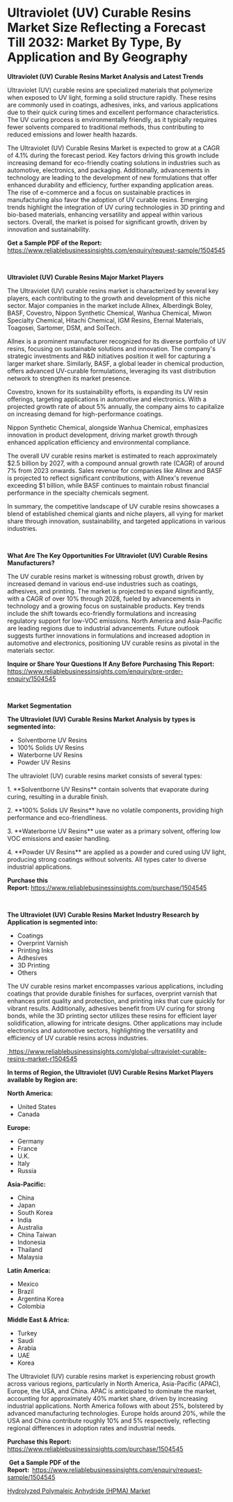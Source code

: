 <p><h1>Ultraviolet (UV) Curable Resins Market Size Reflecting a Forecast Till 2032: Market By Type, By Application and By Geography</h1></p><p><strong>Ultraviolet (UV) Curable Resins Market Analysis and Latest Trends</strong></p>
<p><p>Ultraviolet (UV) curable resins are specialized materials that polymerize when exposed to UV light, forming a solid structure rapidly. These resins are commonly used in coatings, adhesives, inks, and various applications due to their quick curing times and excellent performance characteristics. The UV curing process is environmentally friendly, as it typically requires fewer solvents compared to traditional methods, thus contributing to reduced emissions and lower health hazards.</p><p>The Ultraviolet (UV) Curable Resins Market is expected to grow at a CAGR of 4.1% during the forecast period. Key factors driving this growth include increasing demand for eco-friendly coating solutions in industries such as automotive, electronics, and packaging. Additionally, advancements in technology are leading to the development of new formulations that offer enhanced durability and efficiency, further expanding application areas. The rise of e-commerce and a focus on sustainable practices in manufacturing also favor the adoption of UV curable resins. Emerging trends highlight the integration of UV curing technologies in 3D printing and bio-based materials, enhancing versatility and appeal within various sectors. Overall, the market is poised for significant growth, driven by innovation and sustainability.</p></p>
<p><strong>Get a Sample PDF of the Report:&nbsp;</strong> <a href="https://www.reliablebusinessinsights.com/enquiry/request-sample/1504545?utm_campaign=2296&utm_medium=2&utm_source=Github&utm_content=ia&utm_term=02042025&utm_id=ultraviolet-uv-curable-resins">https://www.reliablebusinessinsights.com/enquiry/request-sample/1504545</a></p>
<p>&nbsp;</p>
<p><strong>Ultraviolet (UV) Curable Resins Major Market Players</strong></p>
<p><p>The Ultraviolet (UV) curable resins market is characterized by several key players, each contributing to the growth and development of this niche sector. Major companies in the market include Allnex, Alberdingk Boley, BASF, Covestro, Nippon Synthetic Chemical, Wanhua Chemical, Miwon Specialty Chemical, Hitachi Chemical, IGM Resins, Eternal Materials, Toagosei, Sartomer, DSM, and SolTech.</p><p>Allnex is a prominent manufacturer recognized for its diverse portfolio of UV resins, focusing on sustainable solutions and innovation. The company's strategic investments and R&D initiatives position it well for capturing a larger market share. Similarly, BASF, a global leader in chemical production, offers advanced UV-curable formulations, leveraging its vast distribution network to strengthen its market presence.</p><p>Covestro, known for its sustainability efforts, is expanding its UV resin offerings, targeting applications in automotive and electronics. With a projected growth rate of about 5% annually, the company aims to capitalize on increasing demand for high-performance coatings.</p><p>Nippon Synthetic Chemical, alongside Wanhua Chemical, emphasizes innovation in product development, driving market growth through enhanced application efficiency and environmental compliance.</p><p>The overall UV curable resins market is estimated to reach approximately $2.5 billion by 2027, with a compound annual growth rate (CAGR) of around 7% from 2023 onwards. Sales revenue for companies like Allnex and BASF is projected to reflect significant contributions, with Allnex's revenue exceeding $1 billion, while BASF continues to maintain robust financial performance in the specialty chemicals segment.</p><p>In summary, the competitive landscape of UV curable resins showcases a blend of established chemical giants and niche players, all vying for market share through innovation, sustainability, and targeted applications in various industries.</p></p>
<p>&nbsp;</p>
<p><strong>What Are The Key Opportunities For Ultraviolet (UV) Curable Resins Manufacturers?</strong></p>
<p><p>The UV curable resins market is witnessing robust growth, driven by increased demand in various end-use industries such as coatings, adhesives, and printing. The market is projected to expand significantly, with a CAGR of over 10% through 2028, fueled by advancements in technology and a growing focus on sustainable products. Key trends include the shift towards eco-friendly formulations and increasing regulatory support for low-VOC emissions. North America and Asia-Pacific are leading regions due to industrial advancements. Future outlook suggests further innovations in formulations and increased adoption in automotive and electronics, positioning UV curable resins as pivotal in the materials sector.</p></p>
<p><strong>Inquire or Share Your Questions If Any Before Purchasing This Report:</strong> <a href="https://www.reliablebusinessinsights.com/enquiry/pre-order-enquiry/1504545?utm_campaign=2296&utm_medium=2&utm_source=Github&utm_content=ia&utm_term=02042025&utm_id=ultraviolet-uv-curable-resins">https://www.reliablebusinessinsights.com/enquiry/pre-order-enquiry/1504545</a></p>
<p>&nbsp;</p>
<p><strong>Market Segmentation</strong></p>
<p><strong>The Ultraviolet (UV) Curable Resins Market Analysis by types is segmented into:</strong></p>
<p><ul><li>Solventborne UV Resins</li><li>100% Solids UV Resins</li><li>Waterborne UV Resins</li><li>Powder UV Resins</li></ul></p>
<p><p>The ultraviolet (UV) curable resins market consists of several types: </p><p>1. **Solventborne UV Resins** contain solvents that evaporate during curing, resulting in a durable finish.</p><p>2. **100% Solids UV Resins** have no volatile components, providing high performance and eco-friendliness.</p><p>3. **Waterborne UV Resins** use water as a primary solvent, offering low VOC emissions and easier handling.</p><p>4. **Powder UV Resins** are applied as a powder and cured using UV light, producing strong coatings without solvents. All types cater to diverse industrial applications.</p></p>
<p><strong>Purchase this Report:&nbsp;</strong><a href="https://www.reliablebusinessinsights.com/purchase/1504545?utm_campaign=2296&utm_medium=2&utm_source=Github&utm_content=ia&utm_term=02042025&utm_id=ultraviolet-uv-curable-resins">https://www.reliablebusinessinsights.com/purchase/1504545</a></p>
<p>&nbsp;</p>
<p><strong>The Ultraviolet (UV) Curable Resins Market Industry Research by Application is segmented into:</strong></p>
<p><ul><li>Coatings</li><li>Overprint Varnish</li><li>Printing Inks</li><li>Adhesives</li><li>3D Printing</li><li>Others</li></ul></p>
<p><p>The UV curable resins market encompasses various applications, including coatings that provide durable finishes for surfaces, overprint varnish that enhances print quality and protection, and printing inks that cure quickly for vibrant results. Additionally, adhesives benefit from UV curing for strong bonds, while the 3D printing sector utilizes these resins for efficient layer solidification, allowing for intricate designs. Other applications may include electronics and automotive sectors, highlighting the versatility and efficiency of UV curable resins across industries.</p></p>
<p><a href="https://www.reliablebusinessinsights.com/global-ultraviolet-curable-resins-market-r1504545?utm_campaign=2296&utm_medium=2&utm_source=Github&utm_content=ia&utm_term=02042025&utm_id=ultraviolet-uv-curable-resins">&nbsp;https://www.reliablebusinessinsights.com/global-ultraviolet-curable-resins-market-r1504545</a></p>
<p><strong>In terms of Region, the Ultraviolet (UV) Curable Resins Market Players available by Region are:</strong></p>
<p>
    <p> <strong> North America: </strong>
        <ul>
            <li>United States</li>
            <li>Canada</li>
        </ul>
        </p> 
    <p> <strong> Europe: </strong>
        <ul>
            <li>Germany</li>
            <li>France</li>
            <li>U.K.</li>
            <li>Italy</li>
            <li>Russia</li>
        </ul>
        </p> 
    <p> <strong> Asia-Pacific: </strong>
        <ul>
            <li>China</li>
            <li>Japan</li>
            <li>South Korea</li>
            <li>India</li>
            <li>Australia</li>
            <li>China Taiwan</li>
            <li>Indonesia</li>
            <li>Thailand</li>
            <li>Malaysia</li>
        </ul>
        </p> 
    <p> <strong> Latin America: </strong>
        <ul>
            <li>Mexico</li>
            <li>Brazil</li>
            <li>Argentina Korea</li>
            <li>Colombia</li>
        </ul>
        </p> 
    <p> <strong> Middle East & Africa: </strong>
        <ul>
            <li>Turkey</li>
            <li>Saudi</li>
            <li>Arabia</li>
            <li>UAE</li>
            <li>Korea</li>
        </ul>
    </p>
    </p>
<p><p>The Ultraviolet (UV) curable resins market is experiencing robust growth across various regions, particularly in North America, Asia-Pacific (APAC), Europe, the USA, and China. APAC is anticipated to dominate the market, accounting for approximately 40% market share, driven by increasing industrial applications. North America follows with about 25%, bolstered by advanced manufacturing technologies. Europe holds around 20%, while the USA and China contribute roughly 10% and 5% respectively, reflecting regional differences in adoption rates and industrial needs.</p></p>
<p><strong>Purchase this Report: </strong><a href="https://www.reliablebusinessinsights.com/purchase/1504545?utm_campaign=2296&utm_medium=2&utm_source=Github&utm_content=ia&utm_term=02042025&utm_id=ultraviolet-uv-curable-resins">https://www.reliablebusinessinsights.com/purchase/1504545</a></p>
<p>&nbsp;<strong>Get a Sample PDF of the Report:&nbsp;&nbsp;</strong><a href="https://www.reliablebusinessinsights.com/enquiry/request-sample/1504545?utm_campaign=2296&utm_medium=2&utm_source=Github&utm_content=ia&utm_term=02042025&utm_id=ultraviolet-uv-curable-resins">https://www.reliablebusinessinsights.com/enquiry/request-sample/1504545</a></p>
<p><strong></strong></p>
<p><p><a href="https://github.com/tambraunrue691969/Market-Research-Report-List-1/blob/main/hydrolyzed-polymaleic-anhydride-hpma-market.md?utm_campaign=2296&utm_medium=2&utm_source=Github&utm_content=ia&utm_term=02042025&utm_id=ultraviolet-uv-curable-resins">Hydrolyzed Polymaleic Anhydride (HPMA) Market</a></p></p>